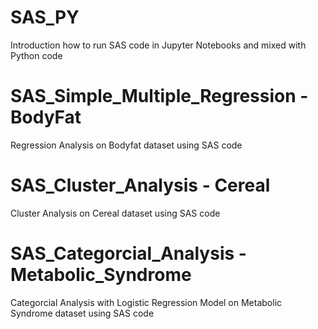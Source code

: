 # SAS_PY
Introduction how to run SAS code in Jupyter Notebooks and mixed with Python code
# SAS_Simple_Multiple_Regression - BodyFat 
Regression Analysis on Bodyfat dataset using SAS code
# SAS_Cluster_Analysis - Cereal
Cluster Analysis on Cereal dataset using SAS code 
# SAS_Categorcial_Analysis - Metabolic_Syndrome
Categorcial Analysis with Logistic Regression Model on Metabolic Syndrome dataset using SAS code
